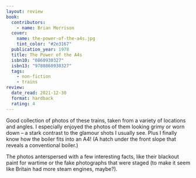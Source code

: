 ```yaml
---
layout: review
book:
  contributors:
    - name: Brian Morrison
  cover:
    name: the-power-of-the-a4s.jpg
    tint_color: "#2e3167"
  publication_year: 1978
  title: The Power of the A4s
  isbn10: "0860930327"
  isbn13: "9780860930327"
  tags:
    - non-fiction
    - trains
review:
  date_read: 2021-12-30
  format: hardback
  rating: 4
---
```


Good collection of photos of these trains, taken from a variety of locations and angles.
I especially enjoyed the photos of them looking grimy or worn down – a stark contrast to the glamour shots I usually see.
Plus I finally know how the boiler fits into an A4!
(A hatch under the front slope that reveals a conventional boiler.)

The photos anterspersed with a few interesting facts, like their blackout paint for wartime or the fake photographs that were staged (to make it seem like Britain had more steam engines, maybe?).

